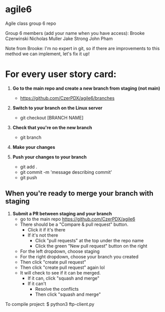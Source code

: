 # agile6
Agile class group 6 repo

Group 6 members (add your name when you have access):
Brooke Czerwinski
Nicholas Muller
Jake Strong
John Pham

Note from Brooke: I'm no expert in git, so if there are improvements to this method we can implement, let's fix it up!


# For every user story card:

1. **Go to the main repo and create a new branch from staging (not main)**<br>
    - https://github.com/CzerPDX/agile6/branches

2. **Switch to your branch on the Linux server**
    - git checkout [BRANCH NAME]

3. **Check that you're on the new branch**
    - git branch

4. **Make your changes**

5. **Push your changes to your branch**
    - git add .
    - git commit -m 'message describing commit'
    - git push


## When you're ready to merge your branch with staging

1. **Submit a PR between staging and your branch**
    - go to the main repo https://github.com/CzerPDX/agile6
    - There should be a "Compare & pull request" button. 
      - Click it if it's there
      - If it's not there
        - Click "pull requests" at the top under the repo name
        - Click the green "New pull request" button on the right
    - For the left dropdown, choose staging
    - For the right dropdown, choose your branch you created
    - Then click "create pull request"
    - Then click "create pull request" again lol
    - It will check to see if it can be merged.
      - If it can, click "squash and merge"
      - If it can't
        - Resolve the conflicts
        - Then click "squash and merge"



To compile project:
$ python3 ftp-client.py